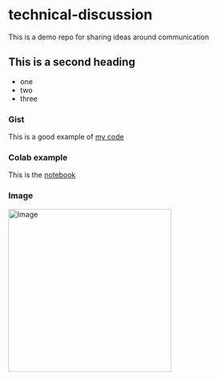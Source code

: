 # technical-discussion
This is a demo repo for sharing ideas around communication


## This is a second heading

* one
* two
* three

### Gist
This is a good example of [my code](https://gist.github.com/alecmazo/053c7c92346b64449916d1f5eb436830)

### Colab example

This is the [notebook](https://colab.research.google.com/drive/1CUJ9FBAlB88RTnuY62rZWKN_OVjmMrTJ?usp=sharing) 

### Image

<img width="325" alt="Image" src="https://user-images.githubusercontent.com/119377038/204422698-14d939a2-797a-49ca-bcf0-16c98ac9f868.png">
